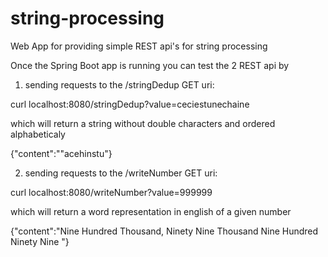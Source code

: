 # string-processing
Web App for providing simple REST api's for string processing

Once the Spring Boot app is running you can test the 2 REST api by

1. sending requests to the /stringDedup GET uri:

curl localhost:8080/stringDedup?value=ceciestunechaine 

which will return a string without double characters and ordered alphabeticaly 

{"content":"\"acehinstu"}

2. sending requests to the /writeNumber GET uri:

curl localhost:8080/writeNumber?value=999999

which will return a word representation in english of a given number

{"content":"Nine Hundred Thousand, Ninety Nine Thousand Nine Hundred Ninety Nine "}



